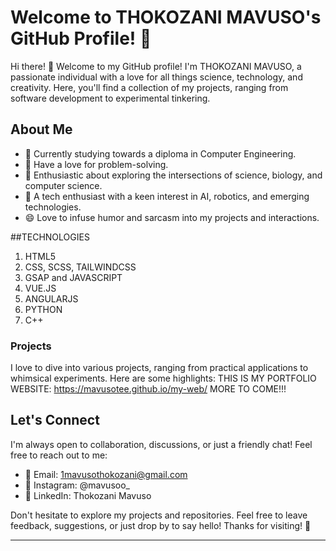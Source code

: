 
# Welcome to THOKOZANI MAVUSO's GitHub Profile! 🎉

Hi there! 👋 Welcome to my GitHub profile! I'm THOKOZANI MAVUSO, a passionate individual with a love for all things science, technology, and creativity. Here, you'll find a collection of my projects, ranging from software development to experimental tinkering. 

## About Me

- 🌱 Currently studying towards a diploma in Computer Engineering.
- 🧠 Have a love for problem-solving.
- 🚀 Enthusiastic about exploring the intersections of science, biology, and computer science.
- 🤖 A tech enthusiast with a keen interest in AI, robotics, and emerging technologies.
- 😄 Love to infuse humor and sarcasm into my projects and interactions.

##TECHNOLOGIES
1. HTML5
2. CSS, SCSS, TAILWINDCSS
3. GSAP and JAVASCRIPT
4. VUE.JS
5. ANGULARJS
6. PYTHON
7. C++

### Projects

I love to dive into various projects, ranging from practical applications to whimsical experiments. Here are some highlights:
THIS IS MY PORTFOLIO WEBSITE: https://mavusotee.github.io/my-web/
MORE TO COME!!!

## Let's Connect

I'm always open to collaboration, discussions, or just a friendly chat! Feel free to reach out to me:

- 📧 Email: 1mavusothokozani@gmail.com
- 💬 Instagram: @mavusoo_
- 🔗 LinkedIn: Thokozani Mavuso

Don't hesitate to explore my projects and repositories. Feel free to leave feedback, suggestions, or just drop by to say hello! Thanks for visiting! 🚀

---
